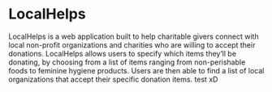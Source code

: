 # LocalHelps

LocalHelps is a web application built to help charitable givers connect with local non-profit organizations and charities who are willing to accept their donations. LocalHelps allows users to specify which items they’ll be donating, by choosing from a list of items ranging from non-perishable foods to feminine hygiene products. Users are then able to find a list of local organizations that accept their specific donation items.
test xD

